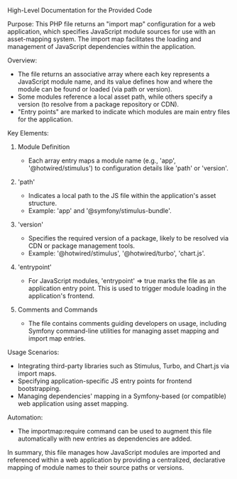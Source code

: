High-Level Documentation for the Provided Code

Purpose:
This PHP file returns an "import map" configuration for a web application, which specifies JavaScript module sources for use with an asset-mapping system. The import map facilitates the loading and management of JavaScript dependencies within the application.

Overview:

- The file returns an associative array where each key represents a JavaScript module name, and its value defines how and where the module can be found or loaded (via path or version).
- Some modules reference a local asset path, while others specify a version (to resolve from a package repository or CDN).
- "Entry points" are marked to indicate which modules are main entry files for the application.

Key Elements:

1. Module Definition
    - Each array entry maps a module name (e.g., 'app', '@hotwired/stimulus') to configuration details like 'path' or 'version'.

2. 'path'
    - Indicates a local path to the JS file within the application's asset structure.
    - Example: 'app' and '@symfony/stimulus-bundle'.

3. 'version'
    - Specifies the required version of a package, likely to be resolved via CDN or package management tools.
    - Example: '@hotwired/stimulus', '@hotwired/turbo', 'chart.js'.

4. 'entrypoint'
    - For JavaScript modules, 'entrypoint' => true marks the file as an application entry point. This is used to trigger module loading in the application's frontend.

5. Comments and Commands
    - The file contains comments guiding developers on usage, including Symfony command-line utilities for managing asset mapping and import map entries.

Usage Scenarios:

- Integrating third-party libraries such as Stimulus, Turbo, and Chart.js via import maps.
- Specifying application-specific JS entry points for frontend bootstrapping.
- Managing dependencies' mapping in a Symfony-based (or compatible) web application using asset mapping.

Automation:

- The importmap:require command can be used to augment this file automatically with new entries as dependencies are added.

In summary, this file manages how JavaScript modules are imported and referenced within a web application by providing a centralized, declarative mapping of module names to their source paths or versions.